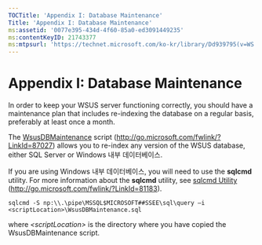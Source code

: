 ```yaml
---
TOCTitle: 'Appendix I: Database Maintenance'
Title: 'Appendix I: Database Maintenance'
ms:assetid: '0077e395-434d-4f60-85a0-ed3091449235'
ms:contentKeyID: 21743377
ms:mtpsurl: 'https://technet.microsoft.com/ko-kr/library/Dd939795(v=WS.10)'
---
```


Appendix I: Database Maintenance
================================

In order to keep your WSUS server functioning correctly, you should have a maintenance plan that includes re-indexing the database on a regular basis, preferably at least once a month.

The [WsusDBMaintenance](http://go.microsoft.com/fwlink/?linkid=87027) script (http://go.microsoft.com/fwlink/?LinkId=87027) allows you to re-index any version of the WSUS database, either SQL Server or Windows 내부 데이터베이스.

If you are using Windows 내부 데이터베이스, you will need to use the **sqlcmd** utility. For more information about the **sqlcmd** utility, see [sqlcmd Utility](http://go.microsoft.com/fwlink/?linkid=81183) (http://go.microsoft.com/fwlink/?LinkId=81183).

```
sqlcmd -S np:\\.\pipe\MSSQL$MICROSOFT##SSEE\sql\query –i <scriptLocation>\WsusDBMaintenance.sql
```

where *&lt;scriptLocation&gt;* is the directory where you have copied the WsusDBMaintenance script.
